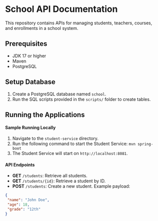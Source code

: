 # School API Documentation

This repository contains APIs for managing students, teachers, courses, and enrollments in a school system.

## Prerequisites

- JDK 17 or higher
- Maven
- PostgreSQL

## Setup Database

1. Create a PostgreSQL database named `school`.
2. Run the SQL scripts provided in the `scripts/` folder to create tables.

## Running the Applications

#### Sample Running Locally

1. Navigate to the `student-service` directory.
2. Run the following command to start the Student Service: `mvn spring-boot`
3. The Student Service will start on `http://localhost:8081`.

#### API Endpoints

- **GET** `/students`: Retrieve all students.
- **GET** `/students/{id}`: Retrieve a student by ID.
- **POST** `/students`: Create a new student. Example payload:

```json
{
 "name": "John Doe",
 "age": 18,
 "grade": "12th"
}


